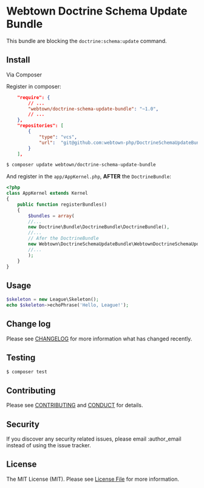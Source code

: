 # Webtown Doctrine Schema Update Bundle

This bundle are blocking the `doctrine:schema:update` command.

## Install

Via Composer

Register in composer:

``` json
    "require": {
        // ...
        "webtown/doctrine-schema-update-bundle": "~1.0",
        // ...
    },
    "repositories": [
        {
            "type": "vcs",
            "url":  "git@github.com:webtown-php/DoctrineSchemaUpdateBundle.git"
        }
    ],
```

``` bash
$ composer update webtown/doctrine-schema-update-bundle
```

And register in the `app/AppKernel.php`, **AFTER** the `DoctrineBundle`:

``` php
<?php
class AppKernel extends Kernel
{
    public function registerBundles()
    {
        $bundles = array(
        //...
        new Doctrine\Bundle\DoctrineBundle\DoctrineBundle(),
        //...
        // Afer the DoctrineBundle
        new Webtown\DoctrineSchemaUpdateBundle\WebtownDoctrineSchemaUpdateBundle(),
        //...
        );
    }
}
```

## Usage

``` php
$skeleton = new League\Skeleton();
echo $skeleton->echoPhrase('Hello, League!');
```

## Change log

Please see [CHANGELOG](CHANGELOG.md) for more information what has changed recently.

## Testing

``` bash
$ composer test
```

## Contributing

Please see [CONTRIBUTING](CONTRIBUTING.md) and [CONDUCT](CONDUCT.md) for details.

## Security

If you discover any security related issues, please email :author_email instead of using the issue tracker.

## License

The MIT License (MIT). Please see [License File](LICENSE.md) for more information.
